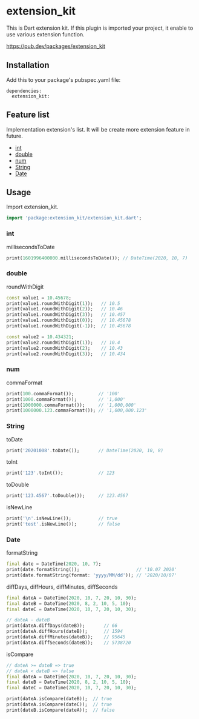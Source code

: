 # extension_kit

This is Dart extension kit. If this plugin is imported your project, it enable to use various extension function.

https://pub.dev/packages/extension_kit

## Installation

Add this to your package's pubspec.yaml file:

```
dependencies:
  extension_kit:
```

## Feature list

Implementation extension's list. It will be create more extension feature in future.

- [int](#int)
- [double](#double)
- [num](#num)
- [String](#String)
- [Date](#Date)


## Usage

Import extension_kit.

```dart
import 'package:extension_kit/extension_kit.dart';
```

### int

millisecondsToDate

```dart
print(1601996400000.millisecondsToDate()); // DateTime(2020, 10, 7)
```

### double

roundWithDigit

```dart
const value1 = 10.45678;
print(value1.roundWithDigit(1));   // 10.5
print(value1.roundWithDigit(2));   // 10.46
print(value1.roundWithDigit(3));   // 10.457
print(value1.roundWithDigit(0));   // 10.45678
print(value1.roundWithDigit(-1));  // 10.45678

const value2 = 10.434321;
print(value2.roundWithDigit(1));   // 10.4
print(value2.roundWithDigit(2);    // 10.43
print(value2.roundWithDigit(3));   // 10.434
```

### num

commaFormat

```dart
print(100.commaFormat());         // '100'
print(1000.commaFormat());        // '1,000'
print(1000000.commaFormat());     // '1,000,000'
print(1000000.123.commaFormat()); // '1,000,000.123'
```

### String

toDate

```dart
print('20201008'.toDate());       // DateTime(2020, 10, 8)
```

toInt

```dart
print('123'.toInt());             // 123
```

toDouble

```dart
print('123.4567'.toDouble());     // 123.4567
```

isNewLine

```dart
print('\n'.isNewLine());          // true
print('test'.isNewLine());        // false
```

### Date

formatString

```dart
final date = DateTime(2020, 10, 7);
print(date.formatString());                     // '10.07 2020'
print(date.formatString(format: 'yyyy/MM/dd')); // '2020/10/07'
```

diffDays, diffHours, diffMinutes, diffSeconds

```dart
final dateA = DateTime(2020, 10, 7, 20, 10, 30);
final dateB = DateTime(2020, 8, 2, 10, 5, 10);
final dateC = DateTime(2020, 10, 7, 20, 10, 30);

// dateA - dateB
print(dateA.diffDays(dateB));       // 66
print(dateA.diffHours(dateB));      // 1594
print(dateA.diffMinutes(dateB));    // 95645
print(dateA.diffSeconds(dateB));    // 5738720
```

isCompare

```dart
// dateA >= dateB => true
// dateA < dateB => false
final dateA = DateTime(2020, 10, 7, 20, 10, 30);
final dateB = DateTime(2020, 8, 2, 10, 5, 10);
final dateC = DateTime(2020, 10, 7, 20, 10, 30);

print(dateA.isCompare(dateB));  // true
print(dateA.isCompare(dateC));  // true
print(dateB.isCompare(dateA));  // false
```
